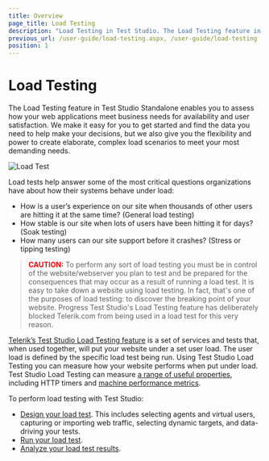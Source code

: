 ```yaml
---
title: Overview
page_title: Load Testing
description: "Load Testing in Test Studio. The Load Testing feature in Test Studio Standalone enables you to assess how your web applications meet business needs for availability and user satisfaction"
previous_url: /user-guide/load-testing.aspx, /user-guide/load-testing
position: 1
---
```

# Load Testing

The Load Testing feature in Test Studio Standalone enables you to assess how your web applications meet business needs for availability and user satisfaction. We make it easy for you to get started and find the data you need to help make your decisions, but we also give you the flexibility and power to create elaborate, complex load scenarios to meet your most demanding needs.

![Load Test][1]

Load tests help answer some of the most critical questions organizations have about how their systems behave under load:

- How is a user’s experience on our site when thousands of other users are hitting it at the same time? (General load testing)
- How stable is our site when lots of users have been hitting it for days? (Soak testing)
- How many users can our site support before it crashes? (Stress or tipping testing)

> **<font color="red">CAUTION:</font>** To perform any sort of load testing you must be in control of the website/webserver you plan to test and be prepared for the consequences that may occur as a result of running a load test. It is easy to take down a website using load testing. In fact, that's one of the purposes of load testing: to discover the breaking point of your website. Progress Test Studio's Load Testing feature has deliberately blocked Telerik.com from being used in a load test for this very reason.

<a href="http://www.telerik.com/automated-testing-tools/load-testing.aspx" target="_blank">Telerik’s Test Studio Load Testing feature</a> is a set of services and tests that, when used together, will put your website under a set user load. The user load is defined by the specific load test being run. Using Test Studio Load Testing you can measure how your website performs when put under load. Test Studio Load Testing can measure <a href="/features/testing-types/load-testing/analyzing-results" target="_blank">a range of useful properties</a>, including HTTP timers and <a href="/features/testing-types/load-testing/monitor-perf-metrics" target="_blank">machine performance metrics</a>.

To perform load testing with Test Studio:

- <a href="/features/testing-types/load-testing/designing-tests" target="_blank">Design your load test</a>. This includes selecting agents and virtual users, capturing or importing web traffic, selecting dynamic targets, and data-driving your tests.
- <a href="/features/testing-types/load-testing/running-tests" target="_blank">Run your load test</a>.
- <a href="/features/testing-types/load-testing/analyzing-results" target="_blank">Analyze your load test results</a>.

[1]: /img/features/testing-types/load-testing/overview/fig1.png